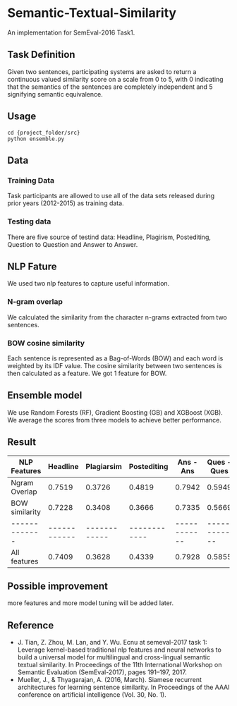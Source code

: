 # Semantic-Textual-Similarity
An implementation for SemEval-2016 Task1.

## Task Definition
Given two sentences, participating systems are asked to return a continuous valued similarity score on a scale from 0 to 5, with 0 indicating that the semantics of the sentences are completely independent and 5 signifying semantic equivalence.

## Usage

```
cd {project_folder/src}
python ensemble.py
```

## Data
### Training Data
Task participants are allowed to use all of the data sets released during prior years (2012-2015) as training data.
### Testing data
There are five source of testind data: Headline, Plagirism, Postediting, Question to Question and Answer to Answer.

## NLP Fature
We used two nlp features to capture useful information.
### N-gram overlap  
We calculated the similarity from the character n-grams extracted from two sentences.
### BOW cosine similarity
Each sentence is represented as a Bag-of-Words (BOW) and each word is weighted by its IDF value. The cosine similarity between two sentences is then calculated as a feature. We got 1 feature for BOW.

## Ensemble model
We use Random Forests (RF), Gradient Boosting (GB) and XGBoost (XGB). We average the scores from three models to achieve better performance.

## Result

| NLP Features   |  Headline    | Plagiarsim   | Postediting  | Ans - Ans    | Ques - Ques  | All          |
| -------------  | ------------ | ------------ | ------------ | ------------ | ------------ | ------------ |
| Ngram Overlap  | 0.7519       | 0.3726       | 0.4819       | 0.7942       | 0.5949       | 0.6327       |
| BOW similarity | 0.7228       | 0.3408       | 0.3666       | 0.7335       | 0.5669       | 0.5635       |
| -------------  | ------------ | ------------ | ------------ | ------------ | ------------ | ------------ |
| All features   | 0.7409       | 0.3628       | 0.4339       | 0.7928       | 0.5855       | 0.6112       |

## Possible improvement
more features and more model tuning will be added later.

## Reference
- J. Tian, Z. Zhou, M. Lan, and Y. Wu. Ecnu at semeval-2017 task 1: Leverage kernel-based traditional nlp
features and neural networks to build a universal model for multilingual and cross-lingual semantic textual
similarity. In Proceedings of the 11th International Workshop on Semantic Evaluation (SemEval-2017),
pages 191–197, 2017.
- Mueller, J., & Thyagarajan, A. (2016, March). Siamese recurrent architectures for learning sentence similarity. In Proceedings of the AAAI conference on artificial intelligence (Vol. 30, No. 1).
